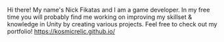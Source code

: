Hi there! My name's Nick Fikatas and I am a game developer.
In my free time you will probably find me working on improving my skillset & knowledge in Unity by creating various projects.
Feel free to check out my portfolio! https://kosmicrelic.github.io/
